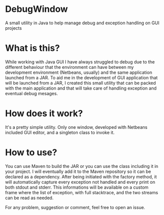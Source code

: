 # DebugWindow
A small utility in Java to help manage debug and exception handling on GUI projects


# What is this?
While working with Java GUI I have always struggled to debug due to the different behaviour that the environment can have between my development environment (Netbeans, usually) and the same application launched from a JAR.
To aid me in the development of GUI application that will be launched from a JAR,  I created this small utility that can be packed with the main application and that will take care of handling exception and eventual debug mesages.

# How does it work?
It's a pretty simple utility. Only one window, developed with Netbeans included GUI editor, and a singleton class to invoke it.

# How to use?
You can use Maven to build the JAR or you can use the class including it in your project. 
I will eventually add it to the Maven repository so it can be declared as a dependency.
After being initiated with the factory method, it will automatically capture every exception not handled and every print on both stdout and stderr.
This informations will be available on a custom frame where the list of exception, with full stacktrace, and the two streams can be read as needed.

For any problem, suggestion or comment, feel free to open an issue.
